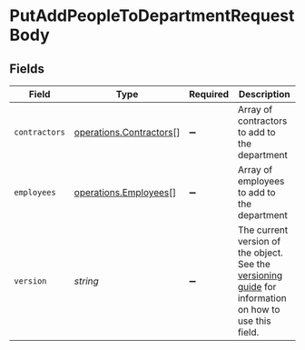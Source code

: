 # PutAddPeopleToDepartmentRequestBody


## Fields

| Field                                                                                                                                                                         | Type                                                                                                                                                                          | Required                                                                                                                                                                      | Description                                                                                                                                                                   |
| ----------------------------------------------------------------------------------------------------------------------------------------------------------------------------- | ----------------------------------------------------------------------------------------------------------------------------------------------------------------------------- | ----------------------------------------------------------------------------------------------------------------------------------------------------------------------------- | ----------------------------------------------------------------------------------------------------------------------------------------------------------------------------- |
| `contractors`                                                                                                                                                                 | [operations.Contractors](../../models/operations/contractors.md)[]                                                                                                            | :heavy_minus_sign:                                                                                                                                                            | Array of contractors to add to the department                                                                                                                                 |
| `employees`                                                                                                                                                                   | [operations.Employees](../../models/operations/employees.md)[]                                                                                                                | :heavy_minus_sign:                                                                                                                                                            | Array of employees to add to the department                                                                                                                                   |
| `version`                                                                                                                                                                     | *string*                                                                                                                                                                      | :heavy_minus_sign:                                                                                                                                                            | The current version of the object. See the [versioning guide](https://docs.gusto.com/embedded-payroll/docs/versioning#object-layer) for information on how to use this field. |